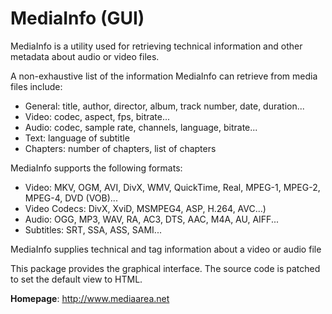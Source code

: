 MediaInfo (GUI)
===============

MediaInfo is a utility used for retrieving technical information and other
metadata about audio or video files.

A non-exhaustive list of the information MediaInfo can retrieve from media files include:
 * General: title, author, director, album, track number, date, duration...
 * Video: codec, aspect, fps, bitrate...
 * Audio: codec, sample rate, channels, language, bitrate...
 * Text: language of subtitle
 * Chapters: number of chapters, list of chapters

MediaInfo supports the following formats:
 * Video: MKV, OGM, AVI, DivX, WMV, QuickTime, Real, MPEG-1, MPEG-2, MPEG-4, DVD (VOB)...
 * Video Codecs: DivX, XviD, MSMPEG4, ASP, H.264, AVC...)
 * Audio: OGG, MP3, WAV, RA, AC3, DTS, AAC, M4A, AU, AIFF...
 * Subtitles: SRT, SSA, ASS, SAMI...

MediaInfo supplies technical and tag information about a video or audio file

This package provides the graphical interface.
The source code is patched to set the default view to HTML.


**Homepage**: http://www.mediaarea.net

